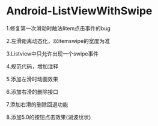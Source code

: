 Android-ListViewWithSwipe
=========================================

 1.修复第一次滑动时触法Iitem点击事件的bug
 
 2.左滑距离动态化，以itemswipe的宽度为准
 
 3.Listview中只允许出现一个swipe事件
 
 4.规范代码，增加注释
 
 5.添加左滑时动画效果
 
 6.添加右滑的删除接口
 
 7.添加右滑的删除回退功能
 
 8.添加5.0的按钮点击效果(湖波纹状)
